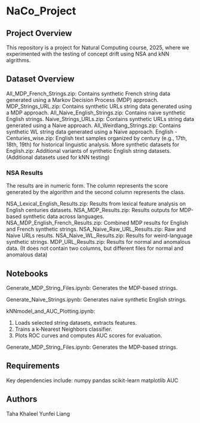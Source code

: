 # NaCo_Project

## Project Overview

This repository is a project for Natural Computing course, 2025, where we experimented with the testing of concept drift using NSA and kNN algrithms. 


## Dataset Overview

All_MDP_French_Strings.zip: Contains synthetic French string data generated using a Markov Decision Process (MDP) approach.
MDP_Strings_URL.zip: Contains synthetic URLs string data generated using a MDP approach.
All_Naive_English_Strings.zip: Contains naive synthetic English strings.
Naive_Strings_URLs.zip: Contains synthetic URLs string data generated using a Naive approach.
All_Weirdlang_Strings.zip: Contains synthetic WL string data generated using a Naive approach.
English - Centuries_wise.zip: English text samples organized by century (e.g., 17th, 18th, 19th) for historical linguistic analysis.
More synthetic datasets for English.zip: Additional variants of synthetic English string datasets. (Additional datasets used for kNN testing)

### NSA Results
The results are in numeric form. The column represents the score generated by the algorithm and the second column represents the class.

NSA_Lexical_English_Results.zip: Results from lexical feature analysis on English centuries datasets.
NSA_MDP_Results.zip: Results outputs for MDP-based synthetic data across languages.
NSA_MDP_English_French_Results.zip: Combined MDP results for English and French synthetic strings.
NSA_Naive_Raw_URL_Results.zip: Raw and Naive URLs results.
NSA_Naive_WL_Results.zip: Results for weird-language synthetic strings.
MDP_URL_Results.zip: Results for normal and anomalous data. (It does not contain two columns, but different files for normal and anomalous data)

## Notebooks

Generate_MDP_String_Files.ipynb: Generates the MDP-based strings.

Generate_Naive_Strings.ipynb: Generates naive synthetic English strings.

kNNmodel_and_AUC_Plotting.ipynb: 
1) Loads selected string datasets, extracts features.
2) Trains a k‑Nearest Neighbors classifier.
3) Plots ROC curves and computes AUC scores for evaluation.

Generate_MDP_String_Files.ipynb: Generates the MDP-based strings.


## Requirements

Key dependencies include:
numpy
pandas
scikit-learn
matplotlib
AUC


## Authors
Taha Khaleel
Yunfei Liang
